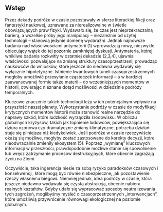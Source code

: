 Wstęp
-----

Przez dekady podróże w czasie pozostawały w sferze literackiej fikcji oraz fantastyki naukowej, uznawane za nierealizowalne w świetle obowiązujących praw fizyki. Wydawało się, że czas jest nieprzekraczalną barierą, a wszelkie próby jego manipulacji – niezależnie od użytej technologii – stanowią jedynie domenę wyobraźni. Jednak najnowsze badania nad właściwościami antymaterii (1) wprowadzają nowy, niezwykle obiecujący wątek do tej pozornie zamkniętej dyskusji. Antymateria, której wnikliwe badania rozkwitły w ostatniej dekadzie (2,3,4), ujawnia właściwości pozwalające na zmianę struktury czasoprzestrzeni, prowadząc naukowców do wniosków, które jeszcze do niedawna wydawały się wyłącznie hipotetyczne. Istnienie kwantowych tuneli czasoprzestrzennych mogłoby umożliwić przesyłanie cząsteczek informacji – a w bardziej zaawansowanej formie także materii – do wcześniejszych momentów w historii, otwierając nieznane dotąd możliwości w dziedzinie podróży temporalnych.

Kluczowe znaczenie takich technologii leży w ich potencjalnym wpływie na przyszłość naszej planety. Wykorzystanie podróży w czasie do modyfikacji krytycznych momentów historii może stanowić realne narzędzie do naprawy szkód, które ludzkość wyrządziła środowisku. W obliczu globalnych kryzysów, takich jak topnienie lodowców, powiększająca się dziura ozonowa czy dramatyczne zmiany klimatyczne, potrzeba działań staje się pilniejsza niż kiedykolwiek. Jeśli podróże w czasie rzeczywiście okażą się możliwe, mogłyby zostać zastosowane do korekty decyzji, które nieodwracalnie zmieniły ekosystem (5). Poprzez „wymianę” kluczowych informacji w przeszłości, prawdopodobnie możliwe stanie się spowolnienie lub wręcz zatrzymanie procesów destrukcyjnych, które obecnie zagrażają życiu na Ziemi.

Oczywiście, taka ingerencja niesie za sobą ryzyko paradoksów czasowych i konsekwencji, które mogą być równie niebezpieczne, jak pozostawienie rzeczy własnemu biegowi. Niemniej jednak, idea podróży w czasie, która jeszcze niedawno wydawała się czystą abstrakcją, obecnie nabiera realnych kształtów. Gdyby udało się wypracować sposoby neutralizowania tych zagrożeń, moglibyśmy myśleć o czasoprzestrzennych „interwencjach”, które umożliwią przywrócenie równowagi ekologicznej na poziomie globalnym.